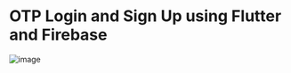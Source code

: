 # OTP Login and Sign Up using Flutter and Firebase
![image](https://github.com/nandanmagdum/OTP-authentication-Flutter-Firebase/assets/93419769/ac699bfc-49aa-4941-aa91-d3201bf9ea6b)
